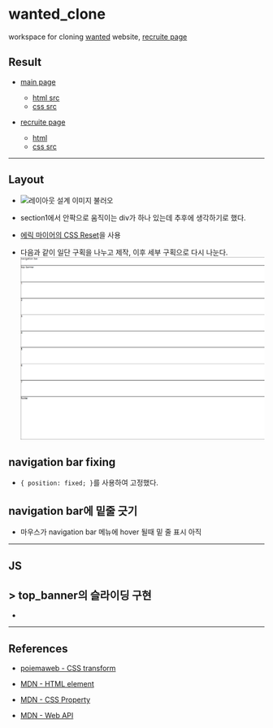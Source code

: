 # wanted_clone

workspace for cloning [wanted](https://www.wanted.co.kr/) website, [recruite page](https://www.wanted.co.kr/wdlist/518?country=kr&job_sort=company.response_rate_order&years=-1&locations=all)

## Result
 - [main page](https://jin959.github.io/wanted_clone/)
    * [html src](https://github.com/Jin959/wanted_clone/blob/master/index.html)
    * [css src](https://github.com/Jin959/wanted_clone/tree/master/css/)  
      
  
 - [recruite page](https://jin959.github.io/wanted_clone/wdlist)
    * [html](https://github.com/Jin959/wanted_clone/tree/master/wdlist/index.html)
    * [css src](https://github.com/Jin959/wanted_clone/tree/master/wdlist/css/)  
   
----------------------------  
  
## Layout

 - ![레이아웃 설계 이미지 불러오](https://github.com/Jin959/wanted_clone/blob/master/img/layout.bmp)   
  
 - section1에서 안팍으로 움직이는 div가 하나 있는데 추후에 생각하기로 했다.

 - [에릭 마이어의 CSS Reset](https://meyerweb.com/eric/tools/css/reset/)을 사용

 - 다음과 같이 일단 구획을 나누고 제작, 이후 세부 구획으로 다시 나눈다.  
    ![레이아웃 설계 이미지 불러오](https://github.com/Jin959/wanted_clone/blob/master/img/layout2.png) 

  
  
## navigation bar fixing

 - ```{ position: fixed; }```를 사용하여 고정했다.  

## navigation bar에 밑줄 긋기

 - 마우스가 navigation bar 메뉴에 hover 될때 밑 줄 표시 아직

----------------------------------  
  
## JS

## > top_banner의 슬라이딩 구현  
  
 - 





--------------------------------

## References

 - [poiemaweb - CSS transform](https://poiemaweb.com/css3-transform)

 - [MDN - HTML element](https://developer.mozilla.org/ko/docs/Web/HTML/Element/a)

 - [MDN - CSS Property](https://developer.mozilla.org/ko/docs/Web/CSS/animation)

 - [MDN - Web API](https://developer.mozilla.org/ko/docs/Web/API)